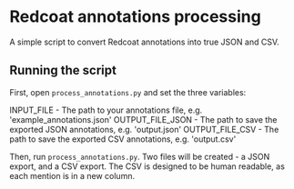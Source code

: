 # Redcoat annotations processing

A simple script to convert Redcoat annotations into true JSON and CSV.

## Running the script

First, open `process_annotations.py` and set the three variables:


   INPUT_FILE - The path to your annotations file, e.g. 'example_annotations.json'
   OUTPUT_FILE_JSON - The path to save the exported JSON annotations, e.g. 'output.json'
   OUTPUT_FILE_CSV - The path to save the exported CSV annotations, e.g. 'output.csv'

Then, run `process_annotations.py`. Two files will be created - a JSON export, and a CSV export. The CSV is designed to be human readable, as each mention is in a new column.

